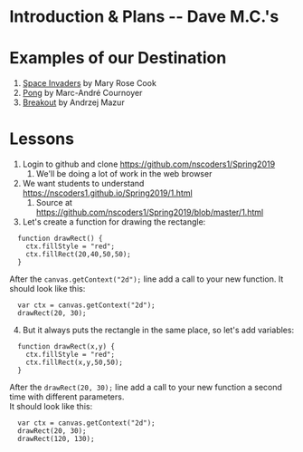 
# Introduction & Plans -- Dave M.C.'s 

# Examples of our Destination
1. [Space Invaders](http://annotated-code.maryrosecook.com/space-invaders/index.html) by Mary Rose Cook
2. [Pong](https://nscoders1.github.io/pong/game.html) by Marc-André Cournoyer
3. [Breakout](https://end3r.github.io/Gamedev-Canvas-Content-Kit/demos/lesson10.html) by Andrzej Mazur


# Lessons

1. Login to github and clone https://github.com/nscoders1/Spring2019
   1. We'll be doing a lot of work in the web browser
1. We want students to understand https://nscoders1.github.io/Spring2019/1.html 
   1. Source at https://github.com/nscoders1/Spring2019/blob/master/1.html
2. Let's create a function for drawing the rectangle: 
```
  function drawRect() {
    ctx.fillStyle = "red";
    ctx.fillRect(20,40,50,50);
  }
  ```

After the `canvas.getContext("2d");` line add a call to your new function.  It should look like this:
  ```
    var ctx = canvas.getContext("2d");
    drawRect(20, 30);
  ```

4. But it always puts the rectangle in the same place, so let's add variables:
```
  function drawRect(x,y) {
    ctx.fillStyle = "red";
    ctx.fillRect(x,y,50,50);
  }
  ```
After the `drawRect(20, 30);` line add a call to your new function a second time with different parameters.  
It should look like this:
  ```
    var ctx = canvas.getContext("2d");
    drawRect(20, 30);
    drawRect(120, 130);
  ```


